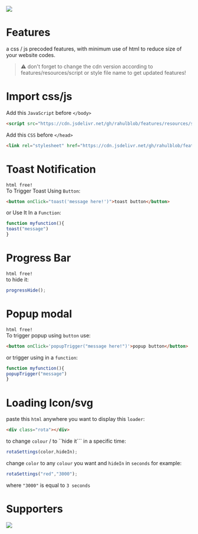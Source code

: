 <a href="https://www.buymeacoffee.com/coffeeforahul"><img src="https://img.buymeacoffee.com/button-api/?text=Buy Me A Coffee&emoji=&slug=coffeeforahul&button_colour=5F7FFF&font_colour=ffffff&font_family=Comic&outline_colour=000000&coffee_colour=FFDD00"/></a>
# Features
a css / js precoded features, with minimum use of html to reduce size of your website codes.
> :warning: don't forget to change the cdn version according to features/resources/script or style file name to get updated features!
# Import css/js

Add this ```JavaScript``` before ```</body>```
```html
<script src="https://cdn.jsdelivr.net/gh/rahulblob/features/resources/script.v2.1.js"></script>
```

Add this ```CSS``` before ```</head>```
```html
<link rel="stylesheet" href="https://cdn.jsdelivr.net/gh/rahulblob/features/resources/style.v2.css"/>
```
# Toast Notification
```html free!```<br>
To Trigger Toast Using ```Button```:
```html
<button onClick="toast('message here!')">toast button</button>
```
or Use It In a ```Function```:
```js
function myfunction(){
toast("message")
}
```

# Progress Bar
```html free!```<br>
to hide it:
```js
progressHide();
```
# Popup modal
```html free!```<br>
To trigger popup using ```button``` use:
```html
<button onClick='popupTrigger("message here!")'>popup button</button>
```
or trigger using in a ```function```:
```js
function myfunction(){
popupTrigger("message")
}
```
# Loading Icon/svg
paste this ```html``` anywhere you want to display this ```loader```:<br>
```html
<div class="rota"></div>
```
to change ```colour``` / to ``hide it``` in a specific time:<br>
```js
rotaSettings(color,hideIn);
```
change ```color``` to any ```colour``` you want and ```hideIn``` in ```seconds``` for example:
```js
rotaSettings("red","3000");
```
where ```"3000"``` is equal to ```3 seconds```
# Supporters
<a href="https://www.buymeacoffee.com/coffeeforahul"><img style="pointer-events:none;cursor:default;" src="https://img.buymeacoffee.com/button-api/?text=Total Coffees&emoji=&slug=coffeeforahul&button_colour=5F7FFF&font_colour=ffffff&font_family=Comic&outline_colour=000000&coffee_colour=FFDD00"/></a>
